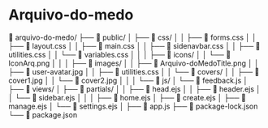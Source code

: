 # Arquivo-do-medo

📁 arquivo-do-medo/
├── 📁 public/
│   ├── 📁 css/
│   │   ├── 📄 forms.css
│   │   ├── 📄 layout.css
│   │   ├── 📄 main.css
│   │   ├── 📄 sidenavbar.css
│   │   ├── 📄 utilities.css
│   │   └── 📄 variables.css
│   │
│   ├── 📁 icons/
│   │   └── 📄 IconArq.png
│   │
│   ├── 📁 images/
│   │   ├── 📄 Arquivo-doMedoTitle.png
│   │   ├── 📄 user-avatar.jpg
│   │   ├── 📄 utilities.css
│   │   └── 📁 covers/
│   │       ├── 📄 cover1.jpg
│   │       └── 📄 cover2.jpg
│   │
│   └── 📁 js/
│       └── 📄 feedback.js
│
├── 📁 views/
│   ├── 📁 partials/
│   │   ├── 📄 head.ejs
│   │   ├── 📄 header.ejs
│   │   └── 📄 sidebar.ejs
│   │
│   ├── 📄 home.ejs
│   ├── 📄 create.ejs
│   ├── 📄 manage.ejs
│   └── 📄 settings.ejs
│
├── 📄 app.js
├── 📄 package-lock.json
└── 📄 package.json